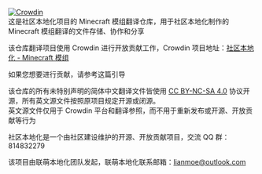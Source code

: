 [![Crowdin](https://badges.crowdin.net/communityL10n-mcmods/localized.svg)](https://crowdin.com/project/communityL10n-mcmods)  
这是社区本地化项目的 Minecraft 模组翻译仓库，用于社区本地化制作的 Minecraft 模组翻译的文件存储、协作和分享

该仓库翻译项目使用 Crowdin 进行开放贡献工作，Crowdin 项目地址：[社区本地化 - Minecraft 模组](https://zh.crowdin.com/project/communityL10n-mcmods/zh-CN)

如果您想要进行贡献，请参考这篇引导

该仓库的所有未特别声明的简体中文翻译文件皆使用 [CC BY-NC-SA 4.0](https://creativecommons.org/licenses/by-nc-sa/4.0/deed.zh) 协议开源，所有英文源文件按照原项目规定开源或闭源。  
英文源文件仅用于 Crowdin 平台和翻译参照，而不用于重新发布或开源、开放贡献等行为

社区本地化是一个由社区建设维护的开源、开放贡献项目，交流 QQ 群：814832279

该项目由联萌本地化团队发起，联萌本地化联系邮箱：lianmoe@outlook.com
